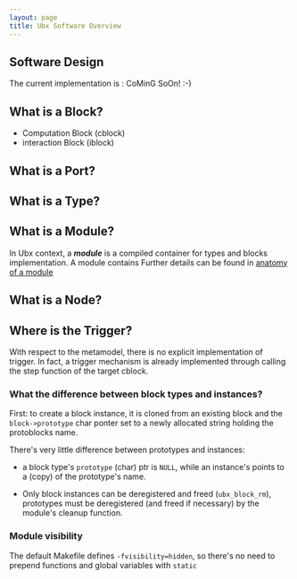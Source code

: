 ```yaml
---
layout: page
title: Ubx Software Overview
---
```


## Software Design

The current implementation is : CoMinG SoOn! :-)

## What is a Block?

* Computation Block (cblock)
* interaction Block (iblock)

## What is a Port?

## What is a Type?

## What is a Module?

In Ubx context, a ___module___ is a compiled container for types and blocks implementation.
A module contains
Further details can be found in [anatomy of a module](/Documentation/module_explained)

## What is a Node?

## Where is the Trigger?

With respect to the metamodel, there is no explicit implementation of trigger.
In fact, a trigger mechanism is already implemented through calling the step function of the
target cblock.

### What the difference between block types and instances?

First: to create a block instance, it is cloned from an existing block
and the `block->prototype` char ponter set to a newly allocated string
holding the protoblocks name.

There's very little difference between prototypes and instances:

- a block type's `prototype` (char) ptr is `NULL`, while an instance's
  points to a (copy) of the prototype's name.
  
- Only block instances can be deregistered and freed (`ubx_block_rm`),
  prototypes must be deregistered (and freed if necessary) by the
  module's cleanup function.

### Module visibility

The default Makefile defines `-fvisibility=hidden`, so there's no need
to prepend functions and global variables with `static`